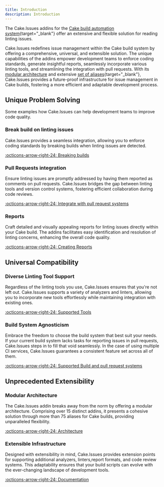 ```yaml
---
title: Introduction
description: Introduction
---
```


The Cake.Issues addins for the [Cake build automation system](https://cakebuild.net){target="_blank"}
offer an extensive and flexible solution for reading linting issues.

Cake.Issues redefines issue management within the Cake build system by offering a comprehensive, universal, and extensible solution.
The unique capabilities of the addins empower development teams to enforce coding standards, generate insightful reports,
seamlessly incorporate various linting tools, and streamlining the integration with pull requests.
With its [modular architecture] and extensive [set of aliases](https://cakebuild.net/extensions/cake-issues/){target="_blank"},
Cake.Issues provides a future-proof infrastructure for issue management in Cake builds,
fostering a more efficient and adaptable development process.

## Unique Problem Solving

Some examples how Cake.Issues can help development teams to improve code quality.

### Break build on linting issues

Cake.Issues provides a seamless integration, allowing you to enforce coding standards by breaking builds when linting issues are detected.

[:octicons-arrow-right-24: Breaking builds](usage/breaking-builds/breaking-builds.md)

### Pull Requests integration

Ensure linting issues are promptly addressed by having them reported as comments on pull requests.
Cake.Issues bridges the gap between linting tools and version control systems, fostering efficient collaboration during code reviews.

[:octicons-arrow-right-24: Integrate with pull request systems](pull-request-systems/index.md)

### Reports

Craft detailed and visually appealing reports for linting issues directly within your Cake build.
The addins facilitates easy identification and resolution of linting concerns, enhancing the overall code quality.

[:octicons-arrow-right-24: Creating Reports](report-formats/index.md)

## Universal Compatibility

### Diverse Linting Tool Support

Regardless of the linting tools you use, Cake.Issues ensures that you're not left out.
Cake.Issues supports a variety of analyzers and linters, allowing you to incorporate new tools effortlessly
while maintaining integration with existing ones.

[:octicons-arrow-right-24: Supported Tools](supported-tools.md)

### Build System Agnosticism

Embrace the freedom to choose the build system that best suit your needs.
If your current build system lacks tasks for reporting issues in pull requests, Cake.Issues steps in to fill that void seamlessly.
In the case of using multiple CI services, Cake.Issues guarantees a consistent feature set across all of them.

[:octicons-arrow-right-24: Supported Build and pull request systems](pull-request-systems/index.md)

## Unprecedented Extensibility

### Modular Architecture

The Cake.Issues addin breaks away from the norm by offering a modular architecture.
Comprising over 15 distinct addins, it presents a cohesive solution through more than 75 aliases for Cake builds,
providing unparalleled flexibility.

[:octicons-arrow-right-24: Architecture](how-cake-issues-works.md)

### Extensible Infrastructure

Designed with extensibility in mind, Cake.Issues provides extension points for supporting additional
analyzers, linters,report formats, and code review systems.
This adaptability ensures that your build scripts can evolve with the ever-changing landscape of development tools.

[:octicons-arrow-right-24: Documentation](extending/index.md)

<!-- Do you want to break your build on JetBrains InspectCode issues?
Do you want to create nice reports for StyleCop issues in your code?
Do you want to have ESLint issues reported as comments to pull requests?
The Cake.Issues addins allows you to do this and much more.
Read issues from different analyzer or linters, create reports or add them as comments to pull requests.

While some linting tools provide nice reporting capabilities, others don't.
Some build systems provide tasks to report issues into pull requests.
But if you're using another build system your out of luck.
Maybe you found a new nice linting tool which does exactly what you need,
but probably it won't integrate well with your existing other linting tools.

The Cake.Issues addins tries to solve this, by providing a common and extensible infrastructure
for issue management in Cake build scripts.

Unlike other Cake addins, the Cake Issues addin consists of over 15 different addins,
working together and providing over 75 aliases which can be used in Cake build scripts to work with issues.
The addins are built in a [modular architecture] and are providing different [extension points] which allows to easily
enhance them for supporting additional analyzers, linters, report formats and code review systems.

!!! tip
    To get started you can use one of the [Cake.Issues recipes], which bring support for different linters and
    integration with build and pull request systems out-of-the box in a single and easy to use NuGet package.

[:fontawesome-solid-video: Presentation](https://gitpitch.com/pascalberger/Cake.Issues-Presentation){ .md-button }

[:fontawesome-solid-graduation-cap: Tutorials](../usage/index.md){ .md-button } -->

[modular architecture]: how-cake-issues-works.md
<!-- [extension points]: ../extending/index.md
[Cake.Issues recipes]: ../recipe/overview.md -->
